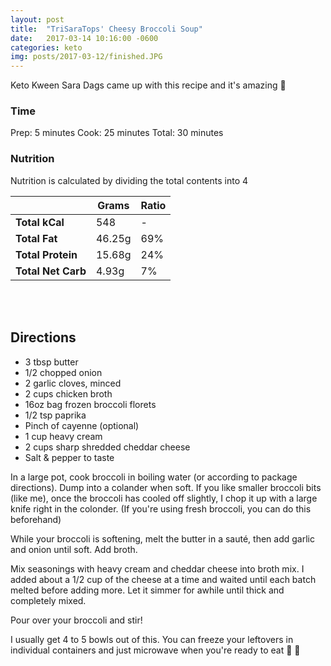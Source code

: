 ```yaml
---
layout: post
title:  "TriSaraTops' Cheesy Broccoli Soup"
date:   2017-03-14 10:16:00 -0600
categories: keto
img: posts/2017-03-12/finished.JPG
---
```


Keto Kween Sara Dags came up with this recipe and it's amazing 💪

### Time

Prep: 5 minutes
Cook: 25 minutes
Total: 30 minutes


### Nutrition 
Nutrition is calculated by dividing the total contents into 4

|   | Grams | Ratio |
| ------ | ----------- | -------| 
| **Total kCal**   | 548 | - |
| **Total Fat**  | 46.25g |69% |
| **Total Protein**    | 15.68g |24% |
| **Total Net Carb** | 4.93g |7% |

<br /><br />

## Directions

* 3 tbsp butter
* 1/2 chopped onion
* 2 garlic cloves, minced
* 2 cups chicken broth
* 16oz bag frozen broccoli florets
* 1/2 tsp paprika
* Pinch of cayenne (optional)
* 1 cup heavy cream
* 2 cups sharp shredded cheddar cheese
* Salt & pepper to taste

In a large pot, cook broccoli in boiling water (or according to package directions). Dump into a colander when soft. If you like smaller broccoli bits (like me), once the broccoli has cooled off slightly, I chop it up with a large knife right in the colonder. (If you're using fresh broccoli, you can do this beforehand)

While your broccoli is softening, melt the butter in a sauté, then add garlic and onion until soft. Add broth.

Mix seasonings with heavy cream and cheddar cheese into broth mix. I added about a 1/2 cup of the cheese at a time and waited until each batch melted before adding more. Let it simmer for awhile until thick and completely mixed.

Pour over your broccoli and stir! 

I usually get 4 to 5 bowls out of this. You can freeze your leftovers in individual containers and just microwave when you're ready to eat 😬 🧀